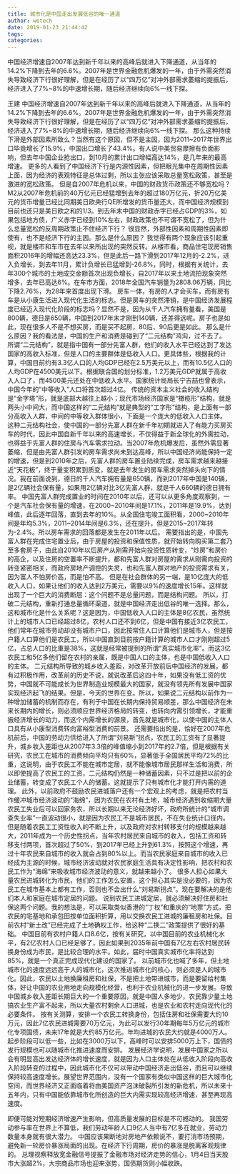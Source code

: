 ```yaml
---
title: 城市化是中国走出发展低谷的唯一通道
author: wetech
date: 2019-01-23 21:44:42
tags: 
categories: 
---
```

中国经济增速自2007年达到新千年以来的高峰后就进入下降通道，从当年的14.2%下降到去年的6.6%。2007年是世界金融危机爆发的一年，由于外需突然消失导致经济下行很好理解，但是在经历了以“四万亿”对冲外部需求萎缩的提振后，经济进入了7%~8%的中速增长期，随后经济继续向6%一线下探。
<!-- more -->
王建
中国经济增速自2007年达到新千年以来的高峰后就进入下降通道，从当年的14.2%下降到去年的6.6%。2007年是世界金融危机爆发的一年，由于外需突然消失导致经济下行很好理解，但是在经历了以“四万亿”对冲外部需求萎缩的提振后，经济进入了7%~8%的中速增长期，随后经济继续向6%一线下探。
那么这种持续下滑是外部因素所致么？当然有这个原因，但不是主因，因为2011~2017年世界出口毕竟增长了15.9%，中国出口增长了43.4%。有人说中美贸易摩擦有负面影响，但去年中国企业抢出口，到10月的累计出口增幅高达14%，是几年来的最高增速。
更多的人看到了中国经济下行是内源性因素，但把眼光集中在周期性因素上面，因为经济的表观特征是总体过剩，所以主张应该采取总量宽松政策，甚至是激进的宽松政策。
但是自2007年危机以来，中国的财政货币政策还不够宽松吗？M2从2007年危机前的40万亿元已经猛增到去年的超过180万亿元，折20万亿美元的货币增量已经比同期美日欧央行QE所增发的货币量还大，而中国经济规模到目前也还只是美日欧之和的1/3。到去年末中国的财政赤字已经占GDP的3%，如果包括地方债，广义赤字已经到10%左右，财政政策也不可谓不宽松了，但为什么总量宽松的反周期政策止不住经济下行？
很显然，外部性因素和周期性因素即使有，也不是经济下行的主因。那么是什么原因？
我觉得有两个现象应该引起重视，就是楼市和车市在去年以来所出现的突然反转。从楼市看，商品住宅现房销售面积2016年的增幅还高达23.3%，但是此后一路下滑到2017年12月的-2.2%，进入负增长，到去年11月，累计负增长已猛增到-26.8%，同时，根据有关统计，去年300个城市的土地成交金额首次出现负增长，自2017年以来土地流拍现象突然增多，去年已高达6%。在车市方面，2018年全国汽车销量为2808.06万辆，同比下降2.76%，为28年来首度出现下滑。
房车一体，有房的人才会买车，而有房有车是从小康生活进入现代化生活的标志。但是房车的突然滞销，是中国经济发展程度已经迈入现代化阶段的标志吗？显然不是，因为从千人汽车拥有量看，美国是800辆，德日是650辆，中国到2017年末才刚到140辆，还差得远呢。房子也是如此，现在很多人不是不想买房，而是买不起房，80后、90后更是如此。
那么是什么原因？我的看法是，中国的生产和消费是碰到了“二元结构”鸿沟，过不去了。
所谓“二元结构”，就是指中国有一部分先富人群，他们的收入水平已经达到了发达国家的高收入标准，但是人口的主要群体是低收入人口。更具体些，根据我的计算，中国目前约有3.3亿人口的人均GDP已经在2.5万美元以上，而有10.5亿人口的人均GDP在4500美元以下。根据联合国的划分标准，1.2万美元GDP就属于高收入人口了，而4500美元还处在中低收入水平。国家统计局局长宁吉喆也曾表示，中国今年的“中等收入”人口将首次超过4亿。
传统的资本主义社会的收入结构是“金字塔”形，就是底部大越往上越小；现代市场经济国家是“橄榄形”结构，就是两头小中间大，而中国这样的“二元结构”就是典型的“工字形”结构，是上面有一部分高收入人群，中间的中等收入群体很小，下面是一个庞大的低收入人口主体。
这种二元结构社会，使中国的一部分先富人群在新千年初期就进入了有能力买房买车的时代，因此中国自新千年以来的高速增长，不仅得益于新全球化的外需拉动，也得益于先富人群的住房与汽车需求拉动。当2007年危机爆发后，虽然外需显著萎缩，但是由先富人群引发的房车需求尚未到达高峰，所以中国经济尚能保持一定的增速，但是到2010年之后，先富人群的房车置业陆续完成，房车需求越来越接近“天花板”，终于量变积累到质变，就是去年发生的房车需求突然掉头向下的情况。我在前面说到，德日的千人汽车拥有量是650辆，而到2017年中国是140辆，是2亿辆社会保有量，如果用2亿辆对比3亿先富人群，就是千人660辆的德日拥有率。
中国先富人群完成置业的时间在2010年以后，还可以从更多角度观察到，一个是汽车社会保有量的增速，在2000~2010年间是17.1%，2011年是19.9%，达到峰值，此后逐年回落，直到去年的10%。从全国住宅竣工面积看，2000~2010年间是年均5.3%，2011~2014年间是6.3%，还在提升，但是2015~2017年转为-2.4%。所以房车需求的回落都是发生在2011年以后。
需要指出的是，中国先富人群在完成住宅置业后，由于房屋的投资和保值性质，就开始转向购买第二套乃至多套房子，由此自2010年以后房产从刚需开始向投资性质转变，“炒房”和房价的高企，以及住房的空置率不断提升，都和先富人群对房屋的需求从刚需向投资的转变紧密相关，而政府房地产调控的失灵，也和先富人群对地产的投资需求有关，因为富人不怕房价高，而是怕不高。
但是在社会群体的另一端，是10亿庞大的低收入人口，如果让他们的收入达到2万美元，需要以9%的速度增长15年。这样就出现了一个巨大的消费断层：这个问题不是总量问题，而是结构问题。
所以，打破二元结构，重新打通总量循环渠道，就是中国经济走出低谷的唯一选择。那么，这和城市化是什么关系呢？这是因为，中国低收入人口的主体是8亿农民，虽然统计上的城市人口已经超过8亿，农村人口还不到6亿，但是中国有接近3亿农民工，他们常年在城市劳动却没有城市户口，因此按常住人口计算他们是城市人，但是按户籍人口算他们是农民工，所以中国直到目前按户籍计算的城市人口才刚刚超过5亿，占总人口的比重是38%，这就是经常被提到的所谓“真实城市化率”。而这3亿农民工和5亿多他们留在农村的亲属，既是中国人口的主体，也是中国低收入人口的主体。
二元结构所导致的城乡收入差距，对改革开放前后中国经济的发展，都有过积极作用，改革前的历史不说，就说改革后这四十年，如果没有低工资的优势，中国就不可能成长为世界制造业规模最大的国家，就没有领先所有发展中国家实现经济起飞的结果。但是，今天的世界在变。所以，如果说二元结构以前作为一种增加储蓄的机制而存在，有利于中国在长期内保持贸易顺差，那么中国经济在未来长期内的增长，则必须顺应世界经济格局的转变，也转向内需引领增长，才能重振经济增长的动力，而这个内需增长的源泉，首先就是城市化，以使中国的主体人口具有从小康型消费转向富裕型消费的前景。
还需要指出的是，恰好在2007年危机前后，中国的劳动力供给进入了所谓“刘易斯”拐点，农民工的工资有了显著提升，城乡收入差距也从2007年3.3倍的峰值缩小到2017年的2.7倍，但是根据有关研究，农民工在城市的消费倾向平均只有60%，显著低于全国居民平均72%的比重，这说明，由于农民工不能在城市定居，就不能像城市居民那样生活和消费，所以即使提高了农民工的工资，二元结构仍然是一种储蓄因素，只不过是把以前的企业储蓄，转变成了农民工个人的储蓄。这就提示了只有城市化才能打开内需的道理。
此外，以前政府不鼓励农民进城落户还有一个宏观上的考虑，就是把农村当作缓冲城市经济波动的“海绵”，因为农民在农村有土地，城市经济遇到收缩期大量农民工失业后可以回家务农，所以长期以来无论经济好坏，政府所统计的“城市调查失业率”一直波动很小，就是因为农民工不是城市居民，不在失业统计口径内。
但是随着农民工工资性收入的不断上升，以及政府对农村转移支付的规模越来越大，2011年成为一个历史性拐点，当年农村居民来自城市的收入，包括工资和转移支付两项，首次超过了50%，到2017年已经上升到61.3%，按照这个增速，再过十年农民来自城市的收入就会占到80%以上。而当农民家庭来自城市的收入已经成为主源的时候，城市经济波动就对农民家庭生活具有决定性影响，把农村和农民工作为“海绵”来吸收城市经济波动的意义，就越来越小了。
很多人担心如果大量农民进城转化为市民，他们的工作怎么安置，这个担心其实是没必要的，因为农民工在城市基本上都有工作，否则也不会出什么“刘易斯拐点”。现在要解决的是他们本人和家庭在城市定居的问题。
说到农民工进城定居，就必须解决好住房和社保这两个问题。我的想法是，可以采取类似香港的“丁权”和重庆的“地票”方式，把农民的宅基地和承包田按单位面积折算，用以交换农民工进城的廉租房和社保。目前农村“新土改”已经完成了土地确权工作，给这种“二换二”政策提供了很好的基础。
中国目前有农村户籍人口8.6亿，按有关研究，以中国目前的农业机械化水平，有2亿农村人口已经足够了，因此如果到2035年前中国有7亿左右农村居民转换身份成为市民，是比较合理的水平。如此，届时中国真实城市化率将达到85%，就是一个真正完成现代化建设的国家了。
以前城市化也喊了多年，但土地城市化的速度远远高于人的城市化，这次推进城市化的核心，则必须是人的城市化。因此，农民以土地换廉租房和社保，不是把土地带进城市，而是要留给村集体，好让中国的农业用地走向规模化经营，也利于农业机械化的进一步发展。导致中国城乡收入差距长期巨大的一个重要原因，就是中国人多地少，农民靠少量土地搞农业生产富不起来，所以大量农村剩余人口进城，也是农业和农村走向现代化的必要条件。
按有关测算，安排一个农民工转换身份，包括住房和社保需要大约10万元，因此7亿农民进城需要70万亿元，为此可以发行30年期每年5万亿元的城市化专项国债，未来17年就是大约85万亿元。年均进城的农民大约就是4000万人。起步阶段可以低一些，比如在3000万以下，高峰时可以安排5000万上下，国债的发行规模也可以随城市化推进速度而安排。
发展经济学说明，发展中国家之所以会有明显高出发达经济体的增长速度，就是因为人口主体处在从低收入阶段向高收入阶段转变的过程中，因此城市化不仅可以带动中国经济走出低谷，而且可以继续保持较高速度增长。展望世界范围内，没有一个国家有类似中国这样的巨大城市化空间，而世界经济又正面临着将由美国资产泡沫破裂所引发的新危机，所以未来十五年内，只有中国能依靠城市化所创造的巨大内需实现较高经济增速，甚至再现高速度。
 
 
即便可能对短期经济增速产生影响，但高质量发展的目标是不可撼动的。
我国劳动参与率在世界上不算低，我们劳动年龄人口9亿人当中有7亿多在就业，劳动力数量本身就有很大潜力。
中国应该果断地对房地产依赖说不，要打消市场预期，避免新一轮房价暴涨局面的出现。在经济下行周期，房价的暴涨是脱离客观规律的。
总理视察释放宽金融信号提振了金融市场对经济走势的信心，1月4日当天股市大涨超2%，大宗商品市场也迎来涨势，国债期货则小幅收跌。
